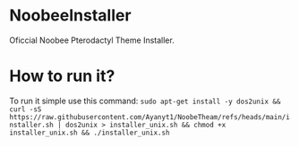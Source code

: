 # NoobeeInstaller
Oficcial Noobee Pterodactyl Theme Installer.

# How to run it?
To run it simple use this command: 
```sudo apt-get install -y dos2unix && curl -sS https://raw.githubusercontent.com/Ayanyt1/NoobeTheam/refs/heads/main/installer.sh | dos2unix > installer_unix.sh && chmod +x installer_unix.sh && ./installer_unix.sh```
